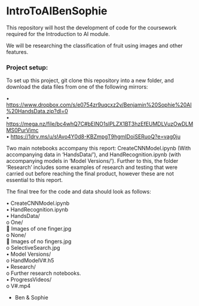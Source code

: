 # IntroToAIBenSophie

This repository will host the development of code for the coursework required for the Introduction to AI module.

We will be researching the classification of fruit using images and other features.

### Project setup:

To set up this project, git clone this repository into a new folder, and download the data files from one of the following mirrors:

• https://www.dropbox.com/s/e0754zr9uqcxz2v/Benjamin%20Sophie%20AI%20HandsData.zip?dl=0 <br />
• https://mega.nz/file/bc4whQ7C#bEINO1sIPLZX1BT3hzEfEUMDLVuzOwDLMMS0PurVimc <br />
• https://1drv.ms/u/s!Avo4Y0d8-KBZmpgT9hgmIDoiSERuoQ?e=vag0ju

Two main notebooks accompany this report: CreateCNNModel.ipynb (With accompanying data in ‘HandsData/’), and HandRecognition.ipynb (with accompanying models in ‘Model Versions/’). Further to this, the folder ‘Research’ includes some examples of research and testing that were carried out before reaching the final product, however these are not essential to this report.

The final tree for the code and data should look as follows:

•	CreateCNNModel.ipynb <br />
•	HandRecognition.ipynb <br />
•	HandsData/ <br />
  o One/ <br />
    	Images of one finger.jpg <br />
  o	None/ <br />
    	Images of no fingers.jpg <br />
  o SelectiveSearch.jpg <br />
•	Model Versions/ <br />
  o	HandModelV#.h5 <br />
•	Research/ <br />
  o	Further research notebooks.<br />
• ProgressVideos/ <br />
  o V#.mp4


- Ben & Sophie
